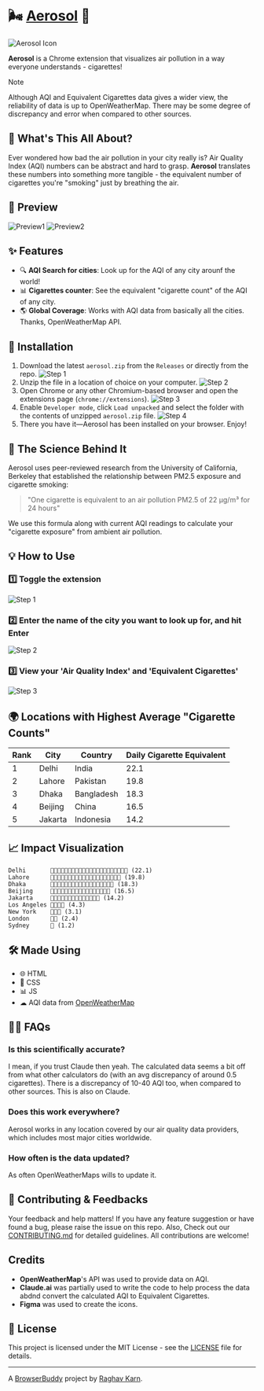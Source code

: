 # 🌬️ [Aerosol](https://github.com/raghav-karn/aerosol) 🚬

![Aerosol Icon](icon128.png)

**Aerosol** is a Chrome extension that visualizes air pollution in a way everyone understands - cigarettes!

> [!NOTE]
> Although AQI and Equivalent Cigarettes data gives a wider view, the reliability of data is up to OpenWeatherMap. There may be some degree of discrepancy and error when compared to other sources.


## 🤔 What's This All About?

Ever wondered how bad the air pollution in your city really is? Air Quality Index (AQI) numbers can be abstract and hard to grasp. **Aerosol** translates these numbers into something more tangible - the equivalent number of cigarettes you're "smoking" just by breathing the air.

## 📸 Preview
![Preview1](images/preview1.png)
![Preview2](images/preview2.png)

## ✨ Features

- 🔍 **AQI Search for cities**: Look up for the AQI of any city arounf the world!
- 📊 **Cigarettes counter**: See the equivalent "cigarette count" of the AQI of any city.
- 🌎 **Global Coverage**: Works with AQI data from basically all the cities. Thanks, OpenWeatherMap API.

## 🚀 Installation

1. Download the latest `aerosol.zip` from the `Releases` or directly from the repo.
![Step 1](images/dwd1.png)
2. Unzip the file in a location of choice on your computer.
![Step 2](images/dwd2.png)
3. Open Chrome or any other Chromium-based browser and open the extensions page (`chrome://extensions`).
![Step 3](images/dwd3.png)
4. Enable `Developer mode`, click `Load unpacked` and select the folder with the contents of unzipped `aerosol.zip` file.
![Step 4](images/dwd4.png)
5. There you have it—Aerosol has been installed on your browser. Enjoy!


## 🧠 The Science Behind It

Aerosol uses peer-reviewed research from the University of California, Berkeley that established the relationship between PM2.5 exposure and cigarette smoking:

> "One cigarette is equivalent to an air pollution PM2.5 of 22 μg/m³ for 24 hours"

We use this formula along with current AQI readings to calculate your "cigarette exposure" from ambient air pollution.

## 💡 How to Use

### 1️⃣ Toggle the extension
![Step 1](images/step1.png)

### 2️⃣ Enter the name of the city you want to look up for, and hit Enter
![Step 2](images/step2.png)

### 3️⃣ View your 'Air Quality Index' and 'Equivalent Cigarettes'
![Step 3](images/step3.png)

## 🌍 Locations with Highest Average "Cigarette Counts"

| Rank | City | Country | Daily Cigarette Equivalent |
|------|------|---------|----------------------------|
| 1 | Delhi | India | 22.1 |
| 2 | Lahore | Pakistan | 19.8 |
| 3 | Dhaka | Bangladesh | 18.3 |
| 4 | Beijing | China | 16.5 |
| 5 | Jakarta | Indonesia | 14.2 |

## 📈 Impact Visualization

```
Delhi       🚬🚬🚬🚬🚬🚬🚬🚬🚬🚬🚬🚬🚬🚬🚬🚬🚬🚬🚬🚬🚬🚬 (22.1)
Lahore      🚬🚬🚬🚬🚬🚬🚬🚬🚬🚬🚬🚬🚬🚬🚬🚬🚬🚬🚬🚬 (19.8)
Dhaka       🚬🚬🚬🚬🚬🚬🚬🚬🚬🚬🚬🚬🚬🚬🚬🚬🚬🚬 (18.3)
Beijing     🚬🚬🚬🚬🚬🚬🚬🚬🚬🚬🚬🚬🚬🚬🚬🚬🚬 (16.5)
Jakarta     🚬🚬🚬🚬🚬🚬🚬🚬🚬🚬🚬🚬🚬🚬 (14.2)
Los Angeles 🚬🚬🚬🚬 (4.3)
New York    🚬🚬🚬 (3.1)
London      🚬🚬 (2.4)
Sydney      🚬 (1.2)
```

## 🛠️ Made Using

- 🌐 HTML
- 🎨 CSS
- 📊 JS
- ☁  AQI data from [OpenWeatherMap](https://openweathermap.org)

## 🙋‍♀️ FAQs

### Is this scientifically accurate?
I mean, if you trust Claude then yeah. The calculated data seems a bit off from what other calculators do (with an avg discrepancy of around 0.5 cigarettes). There is a discrepancy of 10-40 AQI too, when compared to other sources. This is also on Claude.

### Does this work everywhere?
Aerosol works in any location covered by our air quality data providers, which includes most major cities worldwide.

### How often is the data updated?
As often OpenWeatherMaps wills to update it.

## 🤝 Contributing & Feedbacks
Your feedback and help matters! If you have any feature suggestion or have found a bug, please raise the issue on this repo. Also, Check out our [CONTRIBUTING.md](https://github.com/raghav-karn/.github/blob/main/CONTRIBUTING.md) for detailed guidelines. All contributions are welcome!

## Credits

- **OpenWeatherMap**'s API was used to provide data on AQI.
- **Claude.ai** was partially used to write the code to help process the data abdnd convert the calculated AQI to Equivalent Cigarettes.
- **Figma** was used to create the icons.

## 📝 License

This project is licensed under the MIT License - see the [LICENSE](LICENSE) file for details.

---

A [BrowserBuddy](https://browserbuddy.hackclub.com) project by [Raghav Karn](https://github.com/raghav-karn).
